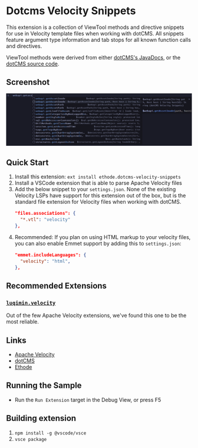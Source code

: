 # Dotcms Velocity Snippets

This extension is a collection of ViewTool methods and directive snippets for use in Velocity template files when working with dotCMS. All snippets feature argument type information and tab stops for all known function calls and directives.

ViewTool methods were derived from either [dotCMS's JavaDocs](https://doc.dotcms.com/docs/22.03/javadocs/index.html), or the [dotCMS source code](https://github.com/dotCMS/core).

## Screenshot

![Screenshot of VSCode suggestion using snippets](https://raw.githubusercontent.com/ethodellc/vsc-ext-velocity-snippets/6169007427a5f7cd39974d28628632d07c4fb0f9/images/screenshot-autocomplete.png?token=GHSAT0AAAAAADH5G33GO2AGYV67IROHBN742FIV2MA)



## Quick Start

1. Install this extension: `ext install ethode.dotcms-velocity-snippets`
1. Install a VSCode extension that is able to parse Apache Velocity files
1. Add the below snippet to your `settings.json`. None of the existing Velocity LSPs have support for this extension out of the box, but is the standard file extension for Velocity files when working with dotCMS.
    ```json
    "files.associations": {
      "*.vtl": "velocity"
    },
    ```
1. Recommended: If you plan on using HTML markup to your velocity files, you can also enable Emmet support by adding this to `settings.json`:
    ```json
    "emmet.includeLanguages": {
      "velocity": "html",
    },
    ```

## Recommended Extensions

### [`luqimin.velocity`](https://marketplace.visualstudio.com/items?itemName=luqimin.velocity)

Out of the few Apache Velocity extensions, we've found this one to be the most reliable.

## Links

- [Apache Velocity](https://velocity.apache.org/)
- [dotCMS](https://www.dotcms.com)
- [Ethode](https://www.ethode.com)

## Running the Sample

- Run the `Run Extension` target in the Debug View, or press F5

## Building extension

1. `npm install -g @vscode/vsce`
1. `vsce package`
